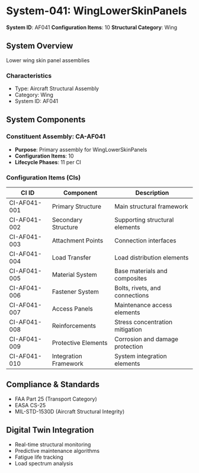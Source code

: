 # System-041: WingLowerSkinPanels

**System ID**: AF041
**Configuration Items**: 10
**Structural Category**: Wing

## System Overview

Lower wing skin panel assemblies

### Characteristics
- Type: Aircraft Structural Assembly
- Category: Wing
- System ID: AF041

## System Components

### Constituent Assembly: CA-AF041
- **Purpose**: Primary assembly for WingLowerSkinPanels
- **Configuration Items**: 10
- **Lifecycle Phases**: 11 per CI

### Configuration Items (CIs)

| CI ID | Component | Description |
|-------|-----------|-------------|
| CI-AF041-001 | Primary Structure | Main structural framework |
| CI-AF041-002 | Secondary Structure | Supporting structural elements |
| CI-AF041-003 | Attachment Points | Connection interfaces |
| CI-AF041-004 | Load Transfer | Load distribution elements |
| CI-AF041-005 | Material System | Base materials and composites |
| CI-AF041-006 | Fastener System | Bolts, rivets, and connections |
| CI-AF041-007 | Access Panels | Maintenance access elements |
| CI-AF041-008 | Reinforcements | Stress concentration mitigation |
| CI-AF041-009 | Protective Elements | Corrosion and damage protection |
| CI-AF041-010 | Integration Framework | System integration elements |

## Compliance & Standards
- FAA Part 25 (Transport Category)
- EASA CS-25
- MIL-STD-1530D (Aircraft Structural Integrity)

## Digital Twin Integration
- Real-time structural monitoring
- Predictive maintenance algorithms
- Fatigue life tracking
- Load spectrum analysis
